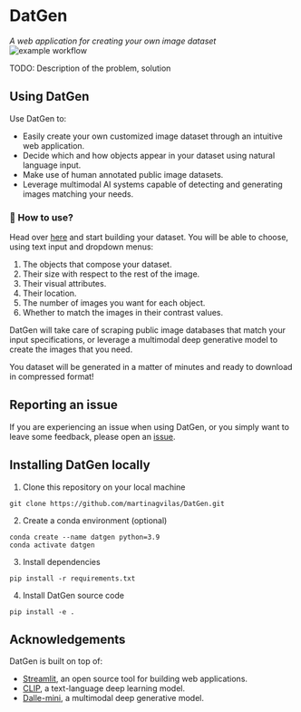 # DatGen
_A web application for creating your own image dataset_
![example workflow](https://github.com/martinagvilas/DatGen/actions/workflows/ci.yml/badge.svg)

TODO: Description of the problem, solution
## Using DatGen
Use DatGen to:
- Easily create your own customized image dataset through an intuitive web application.
- Decide which and how objects appear in your dataset using natural language input.
- Make use of human annotated public image datasets.
- Leverage multimodal AI systems capable of detecting and generating images matching your needs.

### :wrench: How to use?
Head over [here]() and start building your dataset. You will be able to choose, using text input and dropdown menus:
1. The objects that compose your dataset.
2. Their size with respect to the rest of the image.
3. Their visual attributes.
4. Their location.
5. The number of images you want for each object.
6. Whether to match the images in their contrast values.

DatGen will take care of scraping public image databases that match your input specifications, or leverage a multimodal deep generative model to create the images that you need.

You dataset will be generated in a matter of minutes and ready to download in compressed format!


## Reporting an issue
If you are experiencing an issue when using DatGen, or 
you simply want to leave some feedback, 
please open an [issue](https://github.com/martinagvilas/DatGen/issues).


## Installing DatGen locally
1. Clone this repository on your local machine
```
git clone https://github.com/martinagvilas/DatGen.git
```

2. Create a conda environment (optional)
```
conda create --name datgen python=3.9
conda activate datgen
```

3. Install dependencies
```
pip install -r requirements.txt
```

4. Install DatGen source code
```
pip install -e .
```

## Acknowledgements
DatGen is built on top of:
- [Streamlit](https://streamlit.io/), an open source tool for building web applications.
- [CLIP](https://github.com/openai/CLIP), a text-language deep learning model.
- [Dalle-mini](https://huggingface.co/spaces/dalle-mini/dalle-mini), a multimodal deep generative model. 